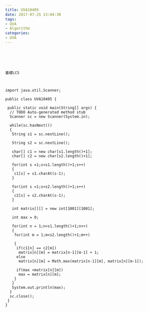 ```yaml
---
title: UVA10405
date: 2017-07-25 13:04:30
tags:
- UVA
- Algorithm
categories:
- UVA
---
```




 <br /> <br /> <br />

<!-- more -->


	基礎LCS



	import java.util.Scanner;

	public class UVA10405 {

	 public static void main(String[] args) {
	  // TODO Auto-generated method stub
	  Scanner sc = new Scanner(System.in);
	  
	  while(sc.hasNext())
	  {
	   String s1 = sc.nextLine();
	   
	   String s2 = sc.nextLine();
	   
	   char[] c1 = new char[s1.length()+1];
	   char[] c2 = new char[s2.length()+1];
	   
	   for(int s =1;s<s1.length()+1;s++)
	   {
		c1[s] = s1.charAt(s-1);
	   }
	   
	   for(int s =1;s<s2.length()+1;s++)
	   {
		c2[s] = s2.charAt(s-1);
	   }
	   
	   int matrix[][] = new int[1001][1001];
	   
	   int max = 0;
	   
	   for(int n = 1;n<s1.length()+1;n++)
	   {
		for(int m = 1;m<s2.length()+1;m++)
	   
		{
		 if(c1[n] == c2[m])
		  matrix[n][m] = matrix[n-1][m-1] + 1;
		 else
		  matrix[n][m] = Math.max(matrix[n-1][m], matrix[n][m-1]);
		 
		 if(max <matrix[n][m])
		  max = matrix[n][m];
		} 
	   }
	   System.out.println(max);
	  }
	  sc.close();
	 }
	}
</br>
